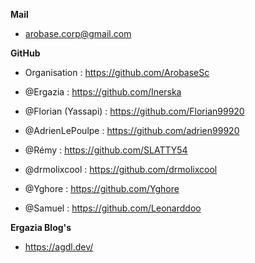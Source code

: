 **Mail**
- arobase.corp@gmail.com

**GitHub**
- Organisation : https://github.com/ArobaseSc

- @Ergazia : https://github.com/Inerska
- @Florian (Yassapi) : https://github.com/Florian99920
- @AdrienLePoulpe : https://github.com/adrien99920
- @Rémy : https://github.com/SLATTY54
- @drmolixcool : https://github.com/drmolixcool
- @Yghore : https://github.com/Yghore
- @Samuel : https://github.com/Leonarddoo

**Ergazia Blog's**
- https://agdl.dev/ 
